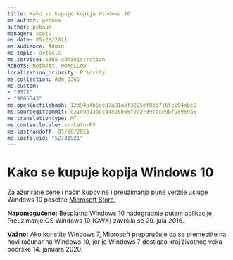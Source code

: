 ```yaml
---
title: Kako se kupuje kopija Windows 10
ms.author: pebaum
author: pebaum
manager: scotv
ms.date: 05/28/2021
ms.audience: Admin
ms.topic: article
ms.service: o365-administration
ROBOTS: NOINDEX, NOFOLLOW
localization_priority: Priority
ms.collection: Adm_O365
ms.custom:
- "9571"
- "9005543"
ms.openlocfilehash: 12d94b4b5eed7a81aaf3225ef0b5716fcb64ebe0
ms.sourcegitcommit: d2108b13acc44e26b65f9a2739cbce9bf98959a5
ms.translationtype: MT
ms.contentlocale: sr-Latn-RS
ms.lasthandoff: 05/28/2021
ms.locfileid: "52731921"
---
```

# <a name="how-to-buy-a-copy-of-windows-10"></a>Kako se kupuje kopija Windows 10

Za ažurirane cene i način kupovine i preuzimanja pune verzije usluge Windows 10 posetite [Microsoft Store.](https://www.microsoft.com/store/b/windows)

**Napomogućeno:** Besplatna Windows 10 nadogradnje putem aplikacije Preuzimanje OS Windows 10 (GWX) završila se 29. jula 2016.

**Važno:** Ako koristite Windows 7, Microsoft preporučuje da se premestite na novi računar na Windows 10, jer je Windows 7 dostigao kraj životnog veka podrške 14. januara 2020.

